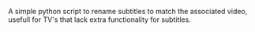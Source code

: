 A simple python script to rename subtitles to match the associated video, usefull for TV's that lack extra functionality for subtitles.
